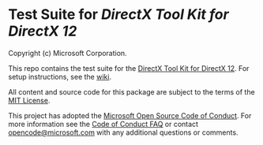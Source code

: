 # Test Suite for _DirectX Tool Kit for DirectX 12_

Copyright (c) Microsoft Corporation.

This repo contains the test suite for the [DirectX Tool Kit for DirectX 12](https://github.com/Microsoft/DirectXTK12). For setup instructions, see the [wiki](https://github.com/walbourn/directxtk12test/wiki).

All content and source code for this package are subject to the terms of the [MIT License](https://github.com/walbourn/directxtk12test/blob/main/LICENSE).

This project has adopted the [Microsoft Open Source Code of Conduct](https://opensource.microsoft.com/codeofconduct/). For more information see the [Code of Conduct FAQ](https://opensource.microsoft.com/codeofconduct/faq/) or contact [opencode@microsoft.com](mailto:opencode@microsoft.com) with any additional questions or comments.
